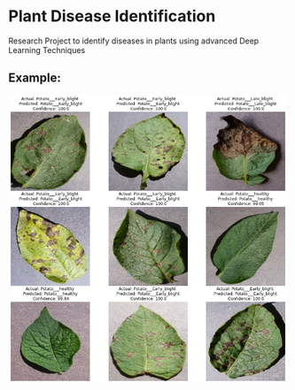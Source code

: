 # Plant Disease Identification
Research Project to identify diseases in plants using advanced Deep Learning Techniques

## Example:
![Sample](https://github.com/aditya6421/Plant-Disease-Identification/blob/main/Files/index.png) <br /> <br />
